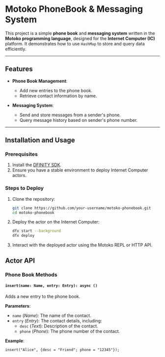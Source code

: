 # Motoko PhoneBook & Messaging System

This project is a simple **phone book** and **messaging system** written in the **Motoko programming language**, designed for the **Internet Computer (IC)** platform. It demonstrates how to use `HashMap` to store and query data efficiently.

---

## Features

- **Phone Book Management**:
  - Add new entries to the phone book.
  - Retrieve contact information by name.

- **Messaging System**:
  - Send and store messages from a sender's phone.
  - Query message history based on sender's phone number.

---

## Installation and Usage

### Prerequisites

1. Install the [DFINITY SDK](https://internetcomputer.org/docs/current/developer-docs/quickstart/).
2. Ensure you have a stable environment to deploy Internet Computer actors.

### Steps to Deploy

1. Clone the repository:
   ```bash
   git clone https://github.com/your-username/motoko-phonebook.git
   cd motoko-phonebook

2. Deploy the actor on the Internet Computer:
   ```bash
   dfx start --background
   dfx deploy

3. Interact with the deployed actor using the Motoko REPL or HTTP API.

## Actor API

### Phone Book Methods

#### `insert(name: Name, entry: Entry): async ()`

Adds a new entry to the phone book.

**Parameters**:
- `name` (*Name*): The name of the contact.
- `entry` (*Entry*): The contact details, including:
  - `desc` (*Text*): Description of the contact.
  - `phone` (*Phone*): The phone number of the contact.

**Example**:
```motoko
insert("Alice", {desc = "Friend"; phone = "12345"});

